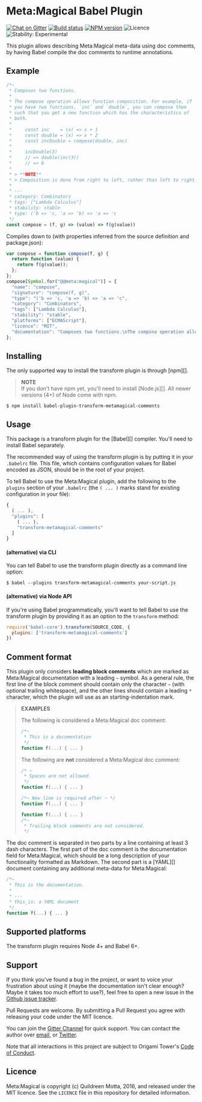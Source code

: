 # Meta:Magical Babel Plugin

[![Chat on Gitter](https://img.shields.io/gitter/room/origamitower/discussion.svg?style=flat-square)](https://gitter.im/origamitower/discussion) 
[![Build status](https://img.shields.io/travis/origamitower/metamagical/master.svg?style=flat-square)](https://travis-ci.org/origamitower/metamagical) 
[![NPM version](https://img.shields.io/npm/v/babel-plugin-transform-metamagical-comments.svg?style=flat-square)](https://npmjs.org/package/babel-plugin-transform-metamagical-comments) 
![Licence](https://img.shields.io/npm/l/babel-plugin-transform-metamagical-comments.svg?style=flat-square&label=licence) 
![Stability: Experimental](https://img.shields.io/badge/stability-experimental-orange.svg?style=flat-square)


This plugin allows describing Meta:Magical meta-data using doc comments, by
having Babel compile the doc comments to runtime annotations.


## Example

```js
/*~
 * Composes two functions.
 *
 * The compose operation allows function composition. For example, if
 * you have two functions, `inc` and `double`, you can compose them
 * such that you get a new function which has the characteristics of
 * both.
 *
 *     const inc    = (x) => x + 1
 *     const double = (x) => x * 2
 *     const incDouble = compose(double, inc)
 *
 *     incDouble(3)
 *     // => double(inc(3))
 *     // => 8
 *
 * > **NOTE**  
 * > Composition is done from right to left, rather than left to right.
 *
 * ---
 * category: Combinators
 * tags: ["Lambda Calculus"]
 * stability: stable
 * type: ('b => 'c, 'a => 'b) => 'a => 'c
 */
const compose = (f, g) => (value) => f(g(value))
```

Compiles down to (with properties inferred from the source definition and
package.json):

```js
var compose = function compose(f, g) {
  return function (value) {
    return f(g(value));
  };
};
compose[Symbol.for("@@meta:magical")] = {
  "name": "compose",
  "signature": "compose(f, g)",
  "type": "('b => 'c, 'a => 'b) => 'a => 'c",
  "category": "Combinators",
  "tags": ["Lambda Calculus"],
  "stability": "stable",
  "platforms": ["ECMAScript"],
  "licence": "MIT",
  "documentation": "Composes two functions.\nThe compose operation allows function composition. For example, if\nyou have two functions, `inc` and `double`, you can compose them\nsuch that you get a new function which has the characteristics of\nboth.\n    const inc    = (x) => x + 1\n    const double = (x) => x * 2\n    const incDouble = compose(double, inc)\n    incDouble(3)\n    // => double(inc(3))\n    // => 8\n> **NOTE**  \n> Composition is done from right to left, rather than left to right."
};
```


## Installing

The only supported way to install the transform plugin is through [npm][].

> **NOTE**  
> If you don't have npm yet, you'll need to install [Node.js][]. All newer
> versions (4+) of Node come with npm.

```shell
$ npm install babel-plugin-transform-metamagical-comments
```


## Usage

This package is a transform plugin for the [Babel][] compiler. You'll need to
install Babel separately.

The recommended way of using the transform plugin is by putting it in your
`.babelrc` file. This file, which contains configuration values for Babel
encoded as JSON, should be in the root of your project.

To tell Babel to use the Meta:Magical plugin, add the following to the `plugins`
section of your `.babelrc` (the `( ... )` marks stand for existing configuration
in your file):

```js
{
  ( ... ),
  "plugins": [
    ( ... ),
    "transform-metamagical-comments"
  ]
}
```

#### (alternative) via CLI

You can tell Babel to use the transform plugin directly as a command line option:

```shell
$ babel --plugins transform-metamagical-comments your-script.js
```


#### (alternative) via Node API

If you're using Babel programmatically, you'll want to tell Babel to use the
transform plugin by providing it as an option to the `transform` method:

```js
require('babel-core').transform(SOURCE_CODE, {
  plugins: ['transform-metamagical-comments']
})
```


## Comment format

This plugin only considers **leading block comments** which are marked as
Meta:Magical documentation with a leading `~` symbol. As a general rule, the
first line of the block comment should contain only the character `~` (with
optional trailing whitespace), and the other lines should contain a leading `*`
character, which the plugin will use as an starting-indentation mark.

> **EXAMPLES**
> 
> The following is considered a Meta:Magical doc comment:
> 
> ```js
> /*~
>  * This is a documentation
>  */
> function f(...) { ... }
> ```
> 
> The following are **not** considered a Meta:Magical doc comment:
> 
> ```js
> /* ~
>  * Spaces are not allowed
>  */
> function f(...) { ... }
> 
> /*~ New line is required after ~ */
> function f(...) { ... }
> 
> function f(...) { ... }
> /*~
>  * Trailing block comments are not considered.
>  */
> ```

The doc comment is separated in two parts by a line containing at least 3 dash
characters. The first part of the doc comment is the documentation field for
Meta:Magical, which should be a long description of your functionality formatted
as Markdown. The second part is a [YAML][] document containing any additional
meta-data for Meta:Magical:

```js
/*~
 * This is the documentation.
 *
 * ---
 * this_is: a YAML document
 */
function f(...) { ... }
```

## Supported platforms

The transform plugin requires Node 4+ and Babel 6+.


## Support

If you think you've found a bug in the project, or want to voice your
frustration about using it (maybe the documentation isn't clear enough? Maybe
it takes too much effort to use?), feel free to open a new issue in the
[Github issue tracker](https://github.com/origamitower/metamagical/issues).

Pull Requests are welcome. By submitting a Pull Request you agree with releasing
your code under the MIT licence.

You can join the [Gitter Channel](https://gitter.im/origamitower/discussion) for quick support.
You can contact the author over [email](mailto:queen@robotlolita.me), or
[Twitter](https://twitter.com/robotlolita).

Note that all interactions in this project are subject to Origami Tower's
[Code of Conduct](https://github.com/origamitower/metamagical/blob/master/CODE_OF_CONDUCT.md).


## Licence

Meta:Magical is copyright (c) Quildreen Motta, 2016, and released under the MIT
licence. See the `LICENCE` file in this repository for detailed information.
